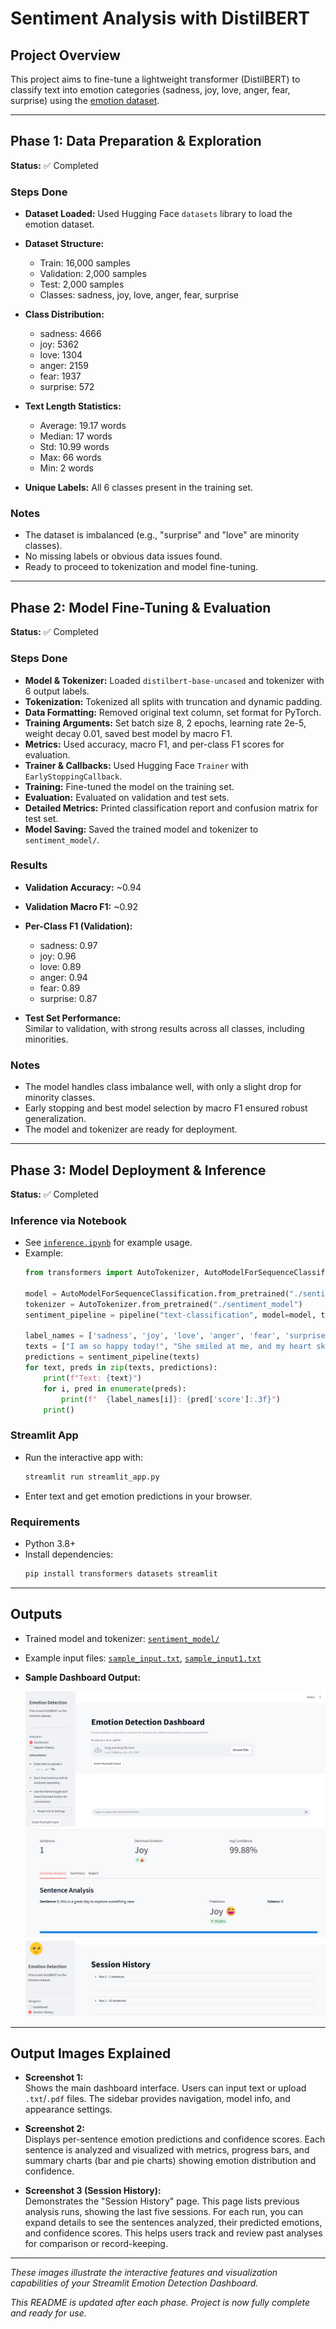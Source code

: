 # Sentiment Analysis with DistilBERT

## Project Overview

This project aims to fine-tune a lightweight transformer (DistilBERT) to classify text into emotion categories (sadness, joy, love, anger, fear, surprise) using the [emotion dataset](https://huggingface.co/datasets/emotion).

---

## Phase 1: Data Preparation & Exploration

**Status:** ✅ Completed

### Steps Done

- **Dataset Loaded:** Used Hugging Face `datasets` library to load the emotion dataset.
- **Dataset Structure:**  
  - Train: 16,000 samples  
  - Validation: 2,000 samples  
  - Test: 2,000 samples  
  - Classes: sadness, joy, love, anger, fear, surprise

- **Class Distribution:**
  - sadness: 4666
  - joy: 5362
  - love: 1304
  - anger: 2159
  - fear: 1937
  - surprise: 572

- **Text Length Statistics:**
  - Average: 19.17 words
  - Median: 17 words
  - Std: 10.99 words
  - Max: 66 words
  - Min: 2 words

- **Unique Labels:** All 6 classes present in the training set.

### Notes

- The dataset is imbalanced (e.g., "surprise" and "love" are minority classes).
- No missing labels or obvious data issues found.
- Ready to proceed to tokenization and model fine-tuning.

---

## Phase 2: Model Fine-Tuning & Evaluation

**Status:** ✅ Completed

### Steps Done

- **Model & Tokenizer:** Loaded `distilbert-base-uncased` and tokenizer with 6 output labels.
- **Tokenization:** Tokenized all splits with truncation and dynamic padding.
- **Data Formatting:** Removed original text column, set format for PyTorch.
- **Training Arguments:** Set batch size 8, 2 epochs, learning rate 2e-5, weight decay 0.01, saved best model by macro F1.
- **Metrics:** Used accuracy, macro F1, and per-class F1 scores for evaluation.
- **Trainer & Callbacks:** Used Hugging Face `Trainer` with `EarlyStoppingCallback`.
- **Training:** Fine-tuned the model on the training set.
- **Evaluation:** Evaluated on validation and test sets.
- **Detailed Metrics:** Printed classification report and confusion matrix for test set.
- **Model Saving:** Saved the trained model and tokenizer to `sentiment_model/`.

### Results

- **Validation Accuracy:** ~0.94
- **Validation Macro F1:** ~0.92
- **Per-Class F1 (Validation):**
  - sadness: 0.97
  - joy: 0.96
  - love: 0.89
  - anger: 0.94
  - fear: 0.89
  - surprise: 0.87

- **Test Set Performance:**  
  Similar to validation, with strong results across all classes, including minorities.

### Notes

- The model handles class imbalance well, with only a slight drop for minority classes.
- Early stopping and best model selection by macro F1 ensured robust generalization.
- The model and tokenizer are ready for deployment.

---

## Phase 3: Model Deployment & Inference

**Status:** ✅ Completed

### Inference via Notebook

- See [`inference.ipynb`](inference.ipynb) for example usage.
- Example:
    ```python
    from transformers import AutoTokenizer, AutoModelForSequenceClassification, pipeline

    model = AutoModelForSequenceClassification.from_pretrained("./sentiment_model")
    tokenizer = AutoTokenizer.from_pretrained("./sentiment_model")
    sentiment_pipeline = pipeline("text-classification", model=model, tokenizer=tokenizer, return_all_scores=True)

    label_names = ['sadness', 'joy', 'love', 'anger', 'fear', 'surprise']
    texts = ["I am so happy today!", "She smiled at me, and my heart skipped a beat."]
    predictions = sentiment_pipeline(texts)
    for text, preds in zip(texts, predictions):
        print(f"Text: {text}")
        for i, pred in enumerate(preds):
            print(f"  {label_names[i]}: {pred['score']:.3f}")
        print()
    ```

### Streamlit App

- Run the interactive app with:
    ```sh
    streamlit run streamlit_app.py
    ```
- Enter text and get emotion predictions in your browser.

### Requirements

- Python 3.8+
- Install dependencies:
    ```sh
    pip install transformers datasets streamlit
    ```

---

## Outputs

- Trained model and tokenizer: [`sentiment_model/`](sentiment_model)
- Example input files: [`sample_input.txt`](sample_input.txt), [`sample_input1.txt`](sample_input1.txt)
- **Sample Dashboard Output:**

    ![Dashboard Screenshot 1](output/Screenshot%202025-09-24%20133036.png)
    ![Dashboard Screenshot 2](output/Screenshot%202025-09-24%20133239.png)
    ![Dashboard Screenshot 3](output/Screenshot%202025-09-24%20133331.png)

---

## Output Images Explained

- **Screenshot 1:**  
  Shows the main dashboard interface. Users can input text or upload `.txt`/`.pdf` files. The sidebar provides navigation, model info, and appearance settings.

- **Screenshot 2:**  
  Displays per-sentence emotion predictions and confidence scores. Each sentence is analyzed and visualized with metrics, progress bars, and summary charts (bar and pie charts) showing emotion distribution and confidence.

- **Screenshot 3 (Session History):**  
  Demonstrates the "Session History" page. This page lists previous analysis runs, showing the last five sessions. For each run, you can expand details to see the sentences analyzed, their predicted emotions, and confidence scores. This helps users track and review past analyses for comparison or record-keeping.

---

*These images illustrate the interactive features and visualization capabilities of your Streamlit Emotion Detection Dashboard.*

*This README is updated after each phase. Project is now fully complete and ready for use.*